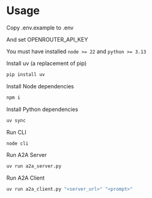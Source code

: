 # Usage

Copy .env.example to .env

And set OPENROUTER_API_KEY

You must have installed `node >= 22` and `python >= 3.13`

Install uv (a replacement of pip)
```sh
pip install uv
```

Install Node dependencies
```sh
npm i
```

Install Python dependencies
```sh
uv sync
```

Run CLI
```sh
node cli
```

Run A2A Server
```sh
uv run a2a_server.py
```

Run A2A Client
```sh
uv run a2a_client.py "<server_url>" "<prompt>"
```
